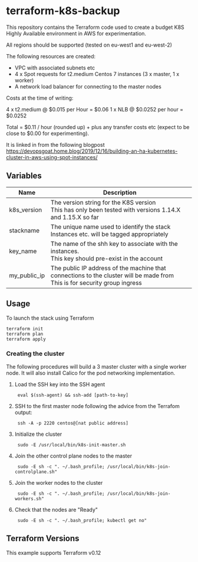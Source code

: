 # terraform-k8s-backup

This repository contains the Terraform code used to create a budget K8S Highly Available environment in AWS for experimentation.

All regions should be supported (tested on eu-west1 and eu-west-2)

The following resources are created:
* VPC with associated subnets etc
* 4 x Spot requests for t2.medium Centos 7 instances (3 x master, 1 x worker)
* A network load balancer for connecting to the master nodes

Costs at the time of writing:

4 x t2.medium @ $0.015 per Hour = $0.06
1 x NLB @ $0.0252 per hour = $0.0252

Total = $0.11 / hour (rounded up) + plus any transfer costs etc (expect to be close to $0.00 for experimenting).

It is linked in from the following blogpost https://devopsgoat.home.blog/2019/12/16/building-an-ha-kubernetes-cluster-in-aws-using-spot-instances/

## Variables

| Name | Description |
|------|-------------|
| k8s_version | The version string for the K8S version<br>This has only been tested with versions 1.14.X and 1.15.X so far |
| stackname | The unique name used to identify the stack<br>Instances etc. will be tagged appropriately |
| key_name | The name of the shh key to associate with the instances.<br>This key should pre-exist in the account |
| my_public_ip | The public IP address of the machine that connections to the cluster will be made from<br>This is for security group ingress | 

## Usage

To launch the stack using Terraform
```
terraform init
terraform plan
terraform apply
```

### Creating the cluster

The following procedures will build a 3 master cluster with a single worker node. It will also install Calico for the pod networking implementation. 

1. Load the SSH key into the SSH agent

        eval $(ssh-agent) && ssh-add [path-to-key]
1. SSH to the first master node following the advice from the Terrafom output:

        ssh -A -p 2220 centos@[nat public address]
1. Initialize the cluster

        sudo -E /usr/local/bin/k8s-init-master.sh
1. Join the other control plane nodes to the master

        sudo -E sh -c ". ~/.bash_profile; /usr/local/bin/k8s-join-controlplane.sh"
1. Join the worker nodes to the cluster

        sudo -E sh -c ". ~/.bash_profile; /usr/local/bin/k8s-join-workers.sh"

1. Check that the nodes are "Ready"

        sudo -E sh -c ". ~/.bash_profile; kubectl get no"


## Terraform Versions
This example supports Terraform v0.12


